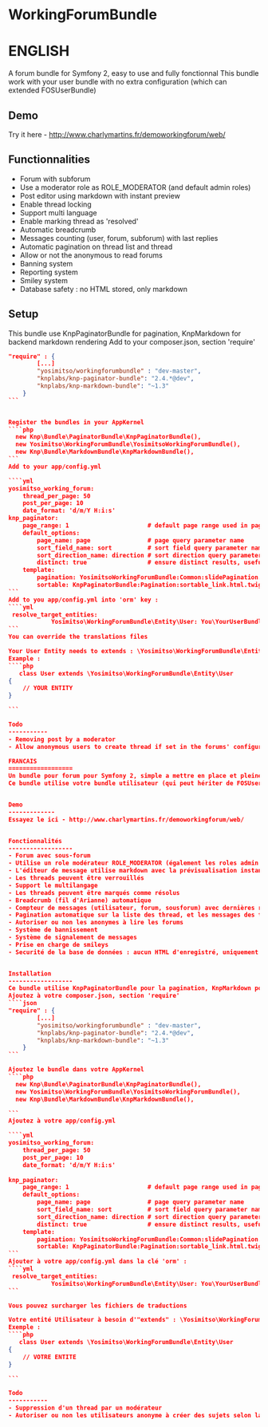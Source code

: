 WorkingForumBundle
==================

ENGLISH
=================
A forum bundle for Symfony 2, easy to use and fully fonctionnal
This bundle work with your user bundle with no extra configuration (which can extended FOSUserBundle)

Demo
-------------
Try it here - http://www.charlymartins.fr/demoworkingforum/web/


Functionnalities
------------------
- Forum with subforum
- Use a moderator role as ROLE_MODERATOR (and default admin roles)
- Post editor using markdown with instant preview
- Enable thread locking
- Support multi language
- Enable marking thread as 'resolved'
- Automatic breadcrumb
- Messages counting (user, forum, subforum) with last replies
- Automatic pagination on thread list and thread
- Allow or not the anonymous to read forums
- Banning system
- Reporting system
- Smiley system
- Database safety : no HTML stored, only markdown


Setup
------------------
This bundle use KnpPaginatorBundle for pagination, KnpMarkdown for backend markdown rendering
Add to your composer.json, section 'require'
````json
"require" : {
        [...]
        "yosimitso/workingforumbundle" : "dev-master",
        "knplabs/knp-paginator-bundle": "2.4.*@dev",
        "knplabs/knp-markdown-bundle": "~1.3"
    }
```


Register the bundles in your AppKernel
````php
  new Knp\Bundle\PaginatorBundle\KnpPaginatorBundle(),
  new Yosimitso\WorkingForumBundle\YosimitsoWorkingForumBundle(),
  new Knp\Bundle\MarkdownBundle\KnpMarkdownBundle(),
```
Add to your app/config.yml

````yml
yosimitso_working_forum:
    thread_per_page: 50
    post_per_page: 10
    date_format: 'd/m/Y H:i:s'
knp_paginator:
    page_range: 1                      # default page range used in pagination control
    default_options:
        page_name: page                # page query parameter name
        sort_field_name: sort          # sort field query parameter name
        sort_direction_name: direction # sort direction query parameter name
        distinct: true                 # ensure distinct results, useful when ORM queries are using GROUP BY statements
    template:
        pagination: YosimitsoWorkingForumBundle:Common:slidePagination.html.twig     # sliding pagination controls template
        sortable: KnpPaginatorBundle:Pagination:sortable_link.html.twig # sort link template
```
Add to you app/config.yml into 'orm' key :
````yml
 resolve_target_entities:
            Yosimitso\WorkingForumBundle\Entity\User: You\YourUserBundle\Entity\YourUser
```
You can override the translations files

Your User Entity needs to extends : \Yosimitso\WorkingForumBundle\Entity\User
Example :
````php
   class User extends \Yosimitso\WorkingForumBundle\Entity\User
{
    // YOUR ENTITY
}

```

Todo
-----------
- Removing post by a moderator
- Allow anonymous users to create thread if set in the forums' configuration

FRANCAIS
==================
Un bundle pour forum pour Symfony 2, simple a mettre en place et pleinement fonctionnel
Ce bundle utilise votre bundle utilisateur (qui peut hériter de FOSUserBundle)


Demo
-------------
Essayez le ici - http://www.charlymartins.fr/demoworkingforum/web/


Fonctionnalités
------------------
- Forum avec sous-forum
- Utilise un role modérateur ROLE_MODERATOR (également les roles admin par défaut)
- L'éditeur de message utilise markdown avec la prévisualisation instantanée
- Les threads peuvent être verrouillés
- Support le multilangage
- Les threads peuvent être marqués comme résolus
- Breadcrumb (fil d'Arianne) automatique
- Compteur de messages (utilisateur, forum, sousforum) avec dernières réponses
- Pagination automatique sur la liste des thread, et les messages des threads
- Autoriser ou non les anonymes à lire les forums
- Système de bannissement
- Système de signalement de messages
- Prise en charge de smileys
- Securité de la base de données : aucun HTML d'enregistré, uniquement du markdown


Installation
------------------
Ce bundle utilise KnpPaginatorBundle pour la pagination, KnpMarkdown pour le parsage du markdown dans le backend
Ajoutez à votre composer.json, section 'require'
````json
"require" : {
        [...]
        "yosimitso/workingforumbundle" : "dev-master",
        "knplabs/knp-paginator-bundle": "2.4.*@dev",
        "knplabs/knp-markdown-bundle": "~1.3"
    }
```

Ajoutez le bundle dans votre AppKernel
````php
  new Knp\Bundle\PaginatorBundle\KnpPaginatorBundle(),
  new Yosimitso\WorkingForumBundle\YosimitsoWorkingForumBundle(),
  new Knp\Bundle\MarkdownBundle\KnpMarkdownBundle(),

```
Ajoutez à votre app/config.yml

````yml
yosimitso_working_forum:
    thread_per_page: 50
    post_per_page: 10
    date_format: 'd/m/Y H:i:s'
	
knp_paginator:
    page_range: 1                      # default page range used in pagination control
    default_options:
        page_name: page                # page query parameter name
        sort_field_name: sort          # sort field query parameter name
        sort_direction_name: direction # sort direction query parameter name
        distinct: true                 # ensure distinct results, useful when ORM queries are using GROUP BY statements
    template:
        pagination: YosimitsoWorkingForumBundle:Common:slidePagination.html.twig     # sliding pagination controls template
        sortable: KnpPaginatorBundle:Pagination:sortable_link.html.twig # sort link template
```   
Ajouter à votre app/config.yml dans la clé 'orm' :
````yml
 resolve_target_entities:
            Yosimitso\WorkingForumBundle\Entity\User: You\YourUserBundle\Entity\YourUser
```

Vous pouvez surcharger les fichiers de traductions

Votre entité Utilisateur à besoin d'"extends" : \Yosimitso\WorkingForumBundle\Entity\User
Exemple :
````php
   class User extends \Yosimitso\WorkingForumBundle\Entity\User
{
    // VOTRE ENTITE
}

```

Todo
-----------
- Suppression d'un thread par un modérateur
- Autoriser ou non les utilisateurs anonyme à créer des sujets selon la configuration du forum
